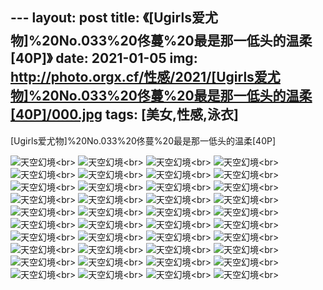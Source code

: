 ﻿---
layout: post
title: 《[Ugirls爱尤物]%20No.033%20佟蔓%20最是那一低头的温柔[40P]》
date: 2021-01-05
img: http://photo.orgx.cf/性感/2021/[Ugirls爱尤物]%20No.033%20佟蔓%20最是那一低头的温柔[40P]/000.jpg
tags: [美女,性感,泳衣]
---

[Ugirls爱尤物]%20No.033%20佟蔓%20最是那一低头的温柔[40P]



![天空幻境](http://photo.orgx.cf/性感/2021/[Ugirls爱尤物]%20No.033%20佟蔓%20最是那一低头的温柔[40P]/001.jpg''天空幻境'')<br>
![天空幻境](http://photo.orgx.cf/性感/2021/[Ugirls爱尤物]%20No.033%20佟蔓%20最是那一低头的温柔[40P]/002.jpg''天空幻境'')<br>
![天空幻境](http://photo.orgx.cf/性感/2021/[Ugirls爱尤物]%20No.033%20佟蔓%20最是那一低头的温柔[40P]/003.jpg''天空幻境'')<br>
![天空幻境](http://photo.orgx.cf/性感/2021/[Ugirls爱尤物]%20No.033%20佟蔓%20最是那一低头的温柔[40P]/004.jpg''天空幻境'')<br>
![天空幻境](http://photo.orgx.cf/性感/2021/[Ugirls爱尤物]%20No.033%20佟蔓%20最是那一低头的温柔[40P]/005.jpg''天空幻境'')<br>
![天空幻境](http://photo.orgx.cf/性感/2021/[Ugirls爱尤物]%20No.033%20佟蔓%20最是那一低头的温柔[40P]/006.jpg''天空幻境'')<br>
![天空幻境](http://photo.orgx.cf/性感/2021/[Ugirls爱尤物]%20No.033%20佟蔓%20最是那一低头的温柔[40P]/007.jpg''天空幻境'')<br>
![天空幻境](http://photo.orgx.cf/性感/2021/[Ugirls爱尤物]%20No.033%20佟蔓%20最是那一低头的温柔[40P]/008.jpg''天空幻境'')<br>
![天空幻境](http://photo.orgx.cf/性感/2021/[Ugirls爱尤物]%20No.033%20佟蔓%20最是那一低头的温柔[40P]/009.jpg''天空幻境'')<br>
![天空幻境](http://photo.orgx.cf/性感/2021/[Ugirls爱尤物]%20No.033%20佟蔓%20最是那一低头的温柔[40P]/010.jpg''天空幻境'')<br>
![天空幻境](http://photo.orgx.cf/性感/2021/[Ugirls爱尤物]%20No.033%20佟蔓%20最是那一低头的温柔[40P]/011.jpg''天空幻境'')<br>
![天空幻境](http://photo.orgx.cf/性感/2021/[Ugirls爱尤物]%20No.033%20佟蔓%20最是那一低头的温柔[40P]/012.jpg''天空幻境'')<br>
![天空幻境](http://photo.orgx.cf/性感/2021/[Ugirls爱尤物]%20No.033%20佟蔓%20最是那一低头的温柔[40P]/013.jpg''天空幻境'')<br>
![天空幻境](http://photo.orgx.cf/性感/2021/[Ugirls爱尤物]%20No.033%20佟蔓%20最是那一低头的温柔[40P]/014.jpg''天空幻境'')<br>
![天空幻境](http://photo.orgx.cf/性感/2021/[Ugirls爱尤物]%20No.033%20佟蔓%20最是那一低头的温柔[40P]/015.jpg''天空幻境'')<br>
![天空幻境](http://photo.orgx.cf/性感/2021/[Ugirls爱尤物]%20No.033%20佟蔓%20最是那一低头的温柔[40P]/016.jpg''天空幻境'')<br>
![天空幻境](http://photo.orgx.cf/性感/2021/[Ugirls爱尤物]%20No.033%20佟蔓%20最是那一低头的温柔[40P]/017.jpg''天空幻境'')<br>
![天空幻境](http://photo.orgx.cf/性感/2021/[Ugirls爱尤物]%20No.033%20佟蔓%20最是那一低头的温柔[40P]/018.jpg''天空幻境'')<br>
![天空幻境](http://photo.orgx.cf/性感/2021/[Ugirls爱尤物]%20No.033%20佟蔓%20最是那一低头的温柔[40P]/019.jpg''天空幻境'')<br>
![天空幻境](http://photo.orgx.cf/性感/2021/[Ugirls爱尤物]%20No.033%20佟蔓%20最是那一低头的温柔[40P]/020.jpg''天空幻境'')<br>
![天空幻境](http://photo.orgx.cf/性感/2021/[Ugirls爱尤物]%20No.033%20佟蔓%20最是那一低头的温柔[40P]/021.jpg''天空幻境'')<br>
![天空幻境](http://photo.orgx.cf/性感/2021/[Ugirls爱尤物]%20No.033%20佟蔓%20最是那一低头的温柔[40P]/022.jpg''天空幻境'')<br>
![天空幻境](http://photo.orgx.cf/性感/2021/[Ugirls爱尤物]%20No.033%20佟蔓%20最是那一低头的温柔[40P]/023.jpg''天空幻境'')<br>
![天空幻境](http://photo.orgx.cf/性感/2021/[Ugirls爱尤物]%20No.033%20佟蔓%20最是那一低头的温柔[40P]/024.jpg''天空幻境'')<br>
![天空幻境](http://photo.orgx.cf/性感/2021/[Ugirls爱尤物]%20No.033%20佟蔓%20最是那一低头的温柔[40P]/025.jpg''天空幻境'')<br>
![天空幻境](http://photo.orgx.cf/性感/2021/[Ugirls爱尤物]%20No.033%20佟蔓%20最是那一低头的温柔[40P]/026.jpg''天空幻境'')<br>
![天空幻境](http://photo.orgx.cf/性感/2021/[Ugirls爱尤物]%20No.033%20佟蔓%20最是那一低头的温柔[40P]/027.jpg''天空幻境'')<br>
![天空幻境](http://photo.orgx.cf/性感/2021/[Ugirls爱尤物]%20No.033%20佟蔓%20最是那一低头的温柔[40P]/028.jpg''天空幻境'')<br>
![天空幻境](http://photo.orgx.cf/性感/2021/[Ugirls爱尤物]%20No.033%20佟蔓%20最是那一低头的温柔[40P]/029.jpg''天空幻境'')<br>
![天空幻境](http://photo.orgx.cf/性感/2021/[Ugirls爱尤物]%20No.033%20佟蔓%20最是那一低头的温柔[40P]/030.jpg''天空幻境'')<br>
![天空幻境](http://photo.orgx.cf/性感/2021/[Ugirls爱尤物]%20No.033%20佟蔓%20最是那一低头的温柔[40P]/031.jpg''天空幻境'')<br>
![天空幻境](http://photo.orgx.cf/性感/2021/[Ugirls爱尤物]%20No.033%20佟蔓%20最是那一低头的温柔[40P]/032.jpg''天空幻境'')<br>
![天空幻境](http://photo.orgx.cf/性感/2021/[Ugirls爱尤物]%20No.033%20佟蔓%20最是那一低头的温柔[40P]/033.jpg''天空幻境'')<br>
![天空幻境](http://photo.orgx.cf/性感/2021/[Ugirls爱尤物]%20No.033%20佟蔓%20最是那一低头的温柔[40P]/034.jpg''天空幻境'')<br>
![天空幻境](http://photo.orgx.cf/性感/2021/[Ugirls爱尤物]%20No.033%20佟蔓%20最是那一低头的温柔[40P]/035.jpg''天空幻境'')<br>
![天空幻境](http://photo.orgx.cf/性感/2021/[Ugirls爱尤物]%20No.033%20佟蔓%20最是那一低头的温柔[40P]/036.jpg''天空幻境'')<br>
![天空幻境](http://photo.orgx.cf/性感/2021/[Ugirls爱尤物]%20No.033%20佟蔓%20最是那一低头的温柔[40P]/037.jpg''天空幻境'')<br>
![天空幻境](http://photo.orgx.cf/性感/2021/[Ugirls爱尤物]%20No.033%20佟蔓%20最是那一低头的温柔[40P]/038.jpg''天空幻境'')<br>
![天空幻境](http://photo.orgx.cf/性感/2021/[Ugirls爱尤物]%20No.033%20佟蔓%20最是那一低头的温柔[40P]/039.jpg''天空幻境'')<br>
![天空幻境](http://photo.orgx.cf/性感/2021/[Ugirls爱尤物]%20No.033%20佟蔓%20最是那一低头的温柔[40P]/040.jpg''天空幻境'')<br>